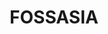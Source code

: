 ---
description: FOSSASIA founded in 2019. We have been developing open source software
  and hardware together with a global community. Our goal is to provide access to
  open technologies and knowledge that enable people to build solutions according
  to their own ideas and needs.
layout: stand
logo: stands/fossasia/logo.png
new_this_year: |
  <p>We have updates across our projects:</p>
  <ul>
    <li>Eventyay: we recently released the video integration (with Jitsi and BigBlueButton) so we have a full open source event management system for community organizers.</li>
    <li>Pock Science Lab: a few months ago, we published the modified version of our hardware.</li>
    <li>Visdom: our recently on boarded visualization tool.</li>
    <li>Voice Republic: audio streaming tool for events, lectures, reading or discussion live.</li>
  </ul>
showcase: |
  <p>Come to our stand to checkout:</p>
  <ul>
    <li>Open source hardware device for science experiments.</li>
    <li>Fully event open source management system with video integration for virtual events that event organizers can use.</li>
    <li>Connect with open source developers and advocates from Asia.</li>
  </ul>
themes:
- Hardware
title: FOSSASIA
show_on_overview: true
website: https://fossasia.org/
---